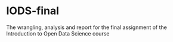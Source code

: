 # IODS-final
The wrangling, analysis and report for the final assignment of the Introduction to Open Data Science course
